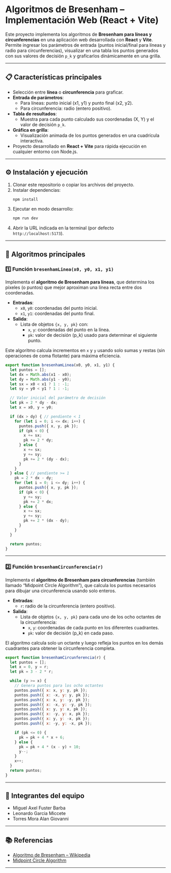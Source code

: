 # Algoritmos de Bresenham – Implementación Web (React + Vite)

Este proyecto implementa los algoritmos de **Bresenham para líneas y circunferencias** en una aplicación web desarrollada con **React** y **Vite**.  
Permite ingresar los parámetros de entrada (puntos inicial/final para líneas y radio para circunferencias), visualizar en una tabla los puntos generados con sus valores de decisión `p_k` y graficarlos dinámicamente en una grilla.

---

## 📋 Características principales

- Selección entre **línea** o **circunferencia** para graficar.
- **Entrada de parámetros**:
  - Para líneas: punto inicial (x1, y1) y punto final (x2, y2).
  - Para circunferencia: radio (entero positivo).
- **Tabla de resultados**:
  - Muestra para cada punto calculado sus coordenadas (X, Y) y el valor de decisión `p_k`.
- **Gráfica en grilla**:
  - Visualización animada de los puntos generados en una cuadrícula interactiva.
- Proyecto desarrollado en **React + Vite** para rápida ejecución en cualquier entorno con Node.js.

---

## ⚙️ Instalación y ejecución

1. Clonar este repositorio o copiar los archivos del proyecto.
2. Instalar dependencias:
   ```bash
   npm install
   ```
3. Ejecutar en modo desarrollo:
   ```bash
   npm run dev
   ```
4. Abrir la URL indicada en la terminal (por defecto `http://localhost:5173`).

---

## 🧠 Algoritmos principales

### 1️⃣ Función `bresenhamLinea(x0, y0, x1, y1)`

Implementa el **algoritmo de Bresenham para líneas**, que determina los píxeles (o puntos) que mejor aproximan una línea recta entre dos coordenadas.

- **Entradas**:
  - `x0`, `y0`: coordenadas del punto inicial.
  - `x1`, `y1`: coordenadas del punto final.
- **Salida**:
  - Lista de objetos `{x, y, pk}` con:
    - `x`, `y`: coordenadas del punto en la línea.
    - `pk`: valor de decisión (p_k) usado para determinar el siguiente punto.

Este algoritmo calcula incrementos en `x` y `y` usando solo sumas y restas (sin operaciones de coma flotante) para máxima eficiencia.

```js
export function bresenhamLinea(x0, y0, x1, y1) {
  let puntos = [];
  let dx = Math.abs(x1 - x0);
  let dy = Math.abs(y1 - y0);
  let sx = x0 < x1 ? 1 : -1;
  let sy = y0 < y1 ? 1 : -1;

  // Valor inicial del parámetro de decisión
  let pk = 2 * dy - dx;
  let x = x0, y = y0;

  if (dx > dy) { // pendiente < 1
    for (let i = 0; i <= dx; i++) {
      puntos.push({ x, y, pk });
      if (pk < 0) {
        x += sx;
        pk += 2 * dy;
      } else {
        x += sx;
        y += sy;
        pk += 2 * (dy - dx);
      }
    }
  } else { // pendiente >= 1
    pk = 2 * dx - dy;
    for (let i = 0; i <= dy; i++) {
      puntos.push({ x, y, pk });
      if (pk < 0) {
        y += sy;
        pk += 2 * dx;
      } else {
        x += sx;
        y += sy;
        pk += 2 * (dx - dy);
      }
    }
  }

  return puntos;
}
```

---

### 2️⃣ Función `bresenhamCircunferencia(r)`

Implementa el **algoritmo de Bresenham para circunferencias** (también llamado “Midpoint Circle Algorithm”), que calcula los puntos necesarios para dibujar una circunferencia usando solo enteros.

- **Entradas**:
  - `r`: radio de la circunferencia (entero positivo).
- **Salida**:
  - Lista de objetos `{x, y, pk}` para cada uno de los ocho octantes de la circunferencia:
    - `x`, `y`: coordenadas de cada punto en los diferentes cuadrantes.
    - `pk`: valor de decisión (p_k) en cada paso.

El algoritmo calcula solo un octante y luego refleja los puntos en los demás cuadrantes para obtener la circunferencia completa.

```js
export function bresenhamCircunferencia(r) {
  let puntos = [];
  let x = 0, y = r;
  let pk = 3 - 2 * r;

  while (y >= x) {
    // Genera puntos para los ocho octantes
    puntos.push({ x: x, y: y, pk });
    puntos.push({ x: -x, y: y, pk });
    puntos.push({ x: x, y: -y, pk });
    puntos.push({ x: -x, y: -y, pk });
    puntos.push({ x: y, y: x, pk });
    puntos.push({ x: -y, y: x, pk });
    puntos.push({ x: y, y: -x, pk });
    puntos.push({ x: -y, y: -x, pk });

    if (pk <= 0) {
      pk = pk + 4 * x + 6;
    } else {
      pk = pk + 4 * (x - y) + 10;
      y--;
    }
    x++;
  }
  return puntos;
}
```

---

## 👥 Integrantes del equipo

- Miguel Axel Fuster Barba  
- Leonardo Garcia Miccete  
- Torres Mora Alan Giovanni  

---

## 📚 Referencias

- [Algoritmo de Bresenham – Wikipedia](https://es.wikipedia.org/wiki/Algoritmo_de_Bresenham)
- [Midpoint Circle Algorithm](https://en.wikipedia.org/wiki/Midpoint_circle_algorithm)

---
